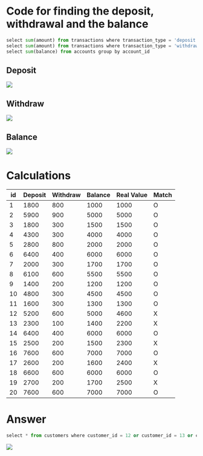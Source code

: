 # Code for finding the deposit, withdrawal and the balance
```.py
select sum(amount) from transactions where transaction_type = 'deposit' group by account_id
select sum(amount) from transactions where transaction_type = 'withdraw' group by account_id
select sum(balance) from accounts group by account_id
```
## Deposit
![](https://github.com/MeisaChi/Unit3_repo/blob/main/Sceenshots/quiz45_deposit.png)

## Withdraw
![](https://github.com/MeisaChi/Unit3_repo/blob/main/Sceenshots/quiz45_withdraw.png)

## Balance
![](https://github.com/MeisaChi/Unit3_repo/blob/main/Sceenshots/quiz45_balance.png)

# Calculations
|id|Deposit|Withdraw|Balance|Real Value|Match|
|-|-|-|-|-|-|
|1|1800|800|1000|1000|O|
|2|5900|900|5000|5000|O|
|3|1800|300|1500|1500|O|
|4|4300|300|4000|4000|O|
|5|2800|800|2000|2000|O|
|6|6400|400|6000|6000|O|
|7|2000|300|1700|1700|O|
|8|6100|600|5500|5500|O|
|9|1400|200|1200|1200|O|
|10|4800|300|4500|4500|O|
|11|1600|300|1300|1300|O|
|12|5200|600|5000|4600|X|
|13|2300|100|1400|2200|X|
|14|6400|400|6000|6000|O|
|15|2500|200|1500|2300|X|
|16|7600|600|7000|7000|O|
|17|2600|200|1600|2400|X|
|18|6600|600|6000|6000|O|
|19|2700|200|1700|2500|X|
|20|7600|600|7000|7000|O|


# Answer
```.py
select * from customers where customer_id = 12 or customer_id = 13 or customer_id = 15 or customer_id = 17 or customer_id = 19
```
![](https://github.com/MeisaChi/Unit3_repo/blob/main/Sceenshots/quiz45_answer.png)

